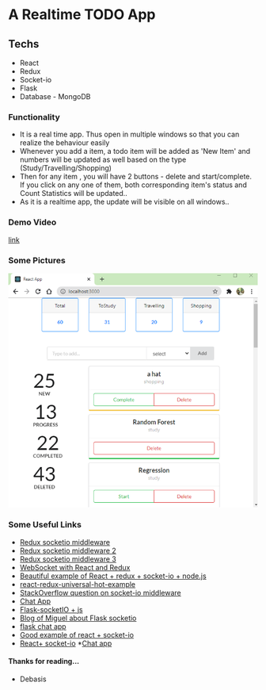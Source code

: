 # A Realtime TODO App

## Techs

- React
- Redux
- Socket-io
- Flask
- Database - MongoDB

### Functionality

- It is a real time app. Thus open in multiple windows so that you can realize the behaviour easily
- Whenever you add a item, a todo item will be added as 'New Item' and numbers will be updated as well based on the type (Study/Travelling/Shopping)
- Then for any item , you will have 2 buttons - delete and start/complete. If you click on any one of them, both corresponding item's status and Count Statistics will be updated..
- As it is a realtime app, the update will be visible on all windows..

### Demo Video

[link](https://github.com/teddcp2/TODOS_with_REACT_FLASK_REDUX_SOCKET_IO/blob/master/FLASK_REACT_REDUX_SOCKET-io.mp4)

### Some Pictures

![img](./Screenshot.png)

### Some Useful Links

- [Redux socketio middleware](https://gist.github.com/markerikson/3df1cf5abbac57820a20059287b4be58)
- [Redux socketio middleware 2](https://stackoverflow.com/questions/51831824/where-to-store-class-instance-for-reusability-in-redux)
- [Redux socketio middleware 3](https://dev.to/aduranil/how-to-use-websockets-with-redux-a-step-by-step-guide-to-writing-understanding-connecting-socket-middleware-to-your-project-km3)
- [WebSocket with React and Redux](https://www.pluralsight.com/guides/using-web-sockets-in-your-reactredux-app)
- [Beautiful example of React + redux + socket-io + node.js](https://medium.com/@gethylgeorge/using-socket-io-in-react-redux-app-to-handle-real-time-data-c0e734297795)
- [react-redux-universal-hot-example](https://github.com/erikras/react-redux-universal-hot-example/blob/master/src/redux/middleware/clientMiddleware.js)
- [StackOverflow question on socket-io middleware](https://stackoverflow.com/q/37876889/12210002)
- [Chat App](https://www.freecodecamp.org/news/build-a-chat-app-with-react-typescript-and-socket-io-d7e1192d288/)
- [Flask-socketIO + js](https://medium.com/@abhishekchaudhary_28536/building-apps-using-flask-socketio-and-javascript-socket-io-part-1-ae448768643)
- [Blog of Miguel about Flask socketio](https://blog.miguelgrinberg.com/post/easy-websockets-with-flask-and-gevent)
- [flask chat app](https://codeburst.io/building-your-first-chat-application-using-flask-in-7-minutes-f98de4adfa5d)
- [Good example of react + socket-io](https://www.freecodecamp.org/news/how-to-create-a-realtime-app-using-socket-io-react-node-mongodb-a10c4a1ab676/)
- [React+ socket-io](https://www.valentinog.com/blog/socket-react/) \*[Chat app](https://dev.to/captainpandaz/a-socket-io-tutorial-that-isn-t-a-chat-app-with-react-js-58jh)

#### Thanks for reading...

- Debasis
